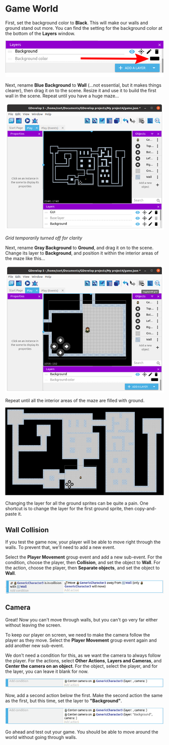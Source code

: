 # Game World

First, set the background color to **Black**.
This will make our walls and ground stand out more.
You can find the setting for the background color at the bottom of the **Layers** window.

![](images/blackBackground.png)

Next, rename **Blue Background** to **Wall** (...not essential, but it makes things clearer), then drag it on to the scene.
Resize it and use it to build the first wall in the scene.
Repeat until you have a huge maze...

![](images/hugeMaze.png)

*Grid temporarily turned off for clarity*

Next, rename **Gray Background** to **Ground**, and drag it on to the scene.
Change its layer to **Background**, and position it within the interior areas of the maze like this...

![](images/firstGround.png)

Repeat until all the interior areas of the maze are filled with ground.

![](images/mazeWithGround.png)

<div class="tip">
Changing the layer for all the ground sprites can be quite a pain.
One shortcut is to change the layer for the first ground sprite, then copy-and-paste it.
</div>

## Wall Collision

If you test the game now, your player will be able to move right through the walls.
To prevent that, we'll need to add a new event.

Select the **Player Movement** group event and add a new sub-event.
For the condition, choose the player, then **Collision**, and set the object to **Wall**.
For the action, choose the player, then **Separate objects**, and set the object to **Wall**.

![](images/wallCollision.png)

## Camera

Great!
Now you can't move through walls, but you can't go very far either without leaving the screen.

To keep our player on screen, we need to make the camera follow the player as they move.
Select the **Player Movement** group event again and add another new sub-event.

We don't need a condition for this, as we want the camera to always follow the player.
For the actions, select **Other Actions**, **Layers and Cameras**, and **Center the camera on an object**.
For the object, select the player, and for the layer, you can leave it blank for now.

![](images/firstCamera.png)

Now, add a second action below the first.
Make the second action the same as the first, but this time, set the layer to **"Background"**.

![](images/bothCameras.png)

Go ahead and test out your game.
You should be able to move around the world without going through walls.